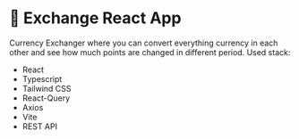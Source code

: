 # 💱 Exchange React App
Currency Exchanger where you can convert everything currency in each other and see how much points are changed in different period.
Used stack:
<ul>
  <li>React</li>
  <li>Typescript</li>
  <li>Tailwind CSS</li>
  <li>React-Query</li>
  <li>Axios</li>
  <li>Vite</li>
  <li>REST API</li>
</ul>
